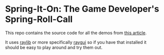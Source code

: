Spring-It-On: The Game Developer's Spring-Roll-Call
===================================================

This repo contains the source code for all the demos from [this article](http://theorangeduck.com/page/spring-roll-call). 

It uses [raylib](https://www.raylib.com/) or more specifically [raygui](https://github.com/raysan5/raygui) so if you have that installed it should be easy to play around and try them out.

